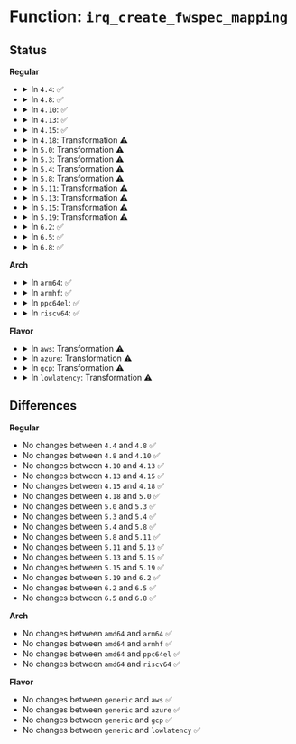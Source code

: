 # Function: <code>irq_create_fwspec_mapping</code>

## Status
<b>Regular</b>
<ul>
<li>
<details>
<summary>In <code>4.4</code>: ✅</summary>

```c
unsigned int irq_create_fwspec_mapping(struct irq_fwspec *fwspec);
```

**Collision:** Unique Global

**Inline:** No

**Transformation:** False

**Instances:**

```
In kernel/irq/irqdomain.c (ffffffff810e1460)
Location: kernel/irq/irqdomain.c:571
Inline: False
Direct callers:
  - kernel/irq/irqdomain.c:irq_create_of_mapping
```
**Symbols:**

```
ffffffff810e1460-ffffffff810e15e4: irq_create_fwspec_mapping (STB_GLOBAL)
```
</details>
</li>
<li>
<details>
<summary>In <code>4.8</code>: ✅</summary>

```c
unsigned int irq_create_fwspec_mapping(struct irq_fwspec *fwspec);
```

**Collision:** Unique Global

**Inline:** No

**Transformation:** False

**Instances:**

```
In kernel/irq/irqdomain.c (ffffffff810e6fe0)
Location: kernel/irq/irqdomain.c:567
Inline: False
Direct callers:
  - kernel/irq/irqdomain.c:irq_create_of_mapping
```
**Symbols:**

```
ffffffff810e6fe0-ffffffff810e724d: irq_create_fwspec_mapping (STB_GLOBAL)
```
</details>
</li>
<li>
<details>
<summary>In <code>4.10</code>: ✅</summary>

```c
unsigned int irq_create_fwspec_mapping(struct irq_fwspec *fwspec);
```

**Collision:** Unique Global

**Inline:** No

**Transformation:** False

**Instances:**

```
In kernel/irq/irqdomain.c (ffffffff810ed9d0)
Location: kernel/irq/irqdomain.c:590
Inline: False
Direct callers:
  - kernel/irq/irqdomain.c:irq_create_of_mapping
```
**Symbols:**

```
ffffffff810ed9d0-ffffffff810edc3d: irq_create_fwspec_mapping (STB_GLOBAL)
```
</details>
</li>
<li>
<details>
<summary>In <code>4.13</code>: ✅</summary>

```c
unsigned int irq_create_fwspec_mapping(struct irq_fwspec *fwspec);
```

**Collision:** Unique Global

**Inline:** No

**Transformation:** False

**Instances:**

```
In kernel/irq/irqdomain.c (ffffffff810ed3a0)
Location: kernel/irq/irqdomain.c:728
Inline: False
Direct callers:
  - kernel/irq/irqdomain.c:irq_create_of_mapping
```
**Symbols:**

```
ffffffff810ed3a0-ffffffff810ed5ef: irq_create_fwspec_mapping (STB_GLOBAL)
```
</details>
</li>
<li>
<details>
<summary>In <code>4.15</code>: ✅</summary>

```c
unsigned int irq_create_fwspec_mapping(struct irq_fwspec *fwspec);
```

**Collision:** Unique Global

**Inline:** No

**Transformation:** False

**Instances:**

```
In kernel/irq/irqdomain.c (ffffffff810f5da0)
Location: kernel/irq/irqdomain.c:742
Inline: False
Direct callers:
  - kernel/irq/irqdomain.c:irq_create_of_mapping
```
**Symbols:**

```
ffffffff810f5da0-ffffffff810f6009: irq_create_fwspec_mapping (STB_GLOBAL)
```
</details>
</li>
<li>
<details>
<summary>In <code>4.18</code>: Transformation ⚠️</summary>

```c
unsigned int irq_create_fwspec_mapping(struct irq_fwspec *fwspec);
```

**Collision:** Unique Global

**Inline:** No

**Transformation:** True

**Instances:**

```
In kernel/irq/irqdomain.c (0)
Location: kernel/irq/irqdomain.c:744
Inline: False
Direct callers:
  - kernel/irq/irqdomain.c:irq_create_of_mapping
```
**Symbols:**

```
ffffffff810fe50c-ffffffff810fe546: irq_create_fwspec_mapping.cold.29 (STB_LOCAL)
ffffffff810fe140-ffffffff810fe389: irq_create_fwspec_mapping (STB_GLOBAL)
```
</details>
</li>
<li>
<details>
<summary>In <code>5.0</code>: Transformation ⚠️</summary>

```c
unsigned int irq_create_fwspec_mapping(struct irq_fwspec *fwspec);
```

**Collision:** Unique Global

**Inline:** No

**Transformation:** True

**Instances:**

```
In kernel/irq/irqdomain.c (0)
Location: kernel/irq/irqdomain.c:744
Inline: False
Direct callers:
  - kernel/irq/irqdomain.c:irq_create_of_mapping
```
**Symbols:**

```
ffffffff81109cdc-ffffffff81109d16: irq_create_fwspec_mapping.cold.28 (STB_LOCAL)
ffffffff81109910-ffffffff81109b59: irq_create_fwspec_mapping (STB_GLOBAL)
```
</details>
</li>
<li>
<details>
<summary>In <code>5.3</code>: Transformation ⚠️</summary>

```c
unsigned int irq_create_fwspec_mapping(struct irq_fwspec *fwspec);
```

**Collision:** Unique Global

**Inline:** No

**Transformation:** True

**Instances:**

```
In kernel/irq/irqdomain.c (0)
Location: kernel/irq/irqdomain.c:759
Inline: False
Direct callers:
  - kernel/irq/irqdomain.c:irq_create_of_mapping
```
**Symbols:**

```
ffffffff811133b4-ffffffff81113405: irq_create_fwspec_mapping.cold (STB_LOCAL)
ffffffff81112f00-ffffffff8111313c: irq_create_fwspec_mapping (STB_GLOBAL)
```
</details>
</li>
<li>
<details>
<summary>In <code>5.4</code>: Transformation ⚠️</summary>

```c
unsigned int irq_create_fwspec_mapping(struct irq_fwspec *fwspec);
```

**Collision:** Unique Global

**Inline:** No

**Transformation:** True

**Instances:**

```
In kernel/irq/irqdomain.c (0)
Location: kernel/irq/irqdomain.c:761
Inline: False
Direct callers:
  - kernel/irq/irqdomain.c:irq_create_of_mapping
  - drivers/gpio/gpiolib.c:gpiochip_to_irq
```
**Symbols:**

```
ffffffff8111f54f-ffffffff8111f589: irq_create_fwspec_mapping.cold (STB_LOCAL)
ffffffff8111f190-ffffffff8111f3da: irq_create_fwspec_mapping (STB_GLOBAL)
```
</details>
</li>
<li>
<details>
<summary>In <code>5.8</code>: Transformation ⚠️</summary>

```c
unsigned int irq_create_fwspec_mapping(struct irq_fwspec *fwspec);
```

**Collision:** Unique Global

**Inline:** No

**Transformation:** True

**Instances:**

```
In kernel/irq/irqdomain.c (0)
Location: kernel/irq/irqdomain.c:746
Inline: False
Direct callers:
  - kernel/irq/irqdomain.c:irq_create_of_mapping
  - drivers/gpio/gpiolib.c:gpiochip_to_irq
```
**Symbols:**

```
ffffffff8112ba8e-ffffffff8112bac8: irq_create_fwspec_mapping.cold (STB_LOCAL)
ffffffff8112b6d0-ffffffff8112b91a: irq_create_fwspec_mapping (STB_GLOBAL)
```
</details>
</li>
<li>
<details>
<summary>In <code>5.11</code>: Transformation ⚠️</summary>

```c
unsigned int irq_create_fwspec_mapping(struct irq_fwspec *fwspec);
```

**Collision:** Unique Global

**Inline:** No

**Transformation:** True

**Instances:**

```
In kernel/irq/irqdomain.c (0)
Location: kernel/irq/irqdomain.c:770
Inline: False
Direct callers:
  - kernel/irq/irqdomain.c:irq_create_of_mapping
  - drivers/gpio/gpiolib.c:gpiochip_to_irq
```
**Symbols:**

```
ffffffff81be1c34-ffffffff81be1c6e: irq_create_fwspec_mapping.cold (STB_LOCAL)
ffffffff81127190-ffffffff811273dc: irq_create_fwspec_mapping (STB_GLOBAL)
```
</details>
</li>
<li>
<details>
<summary>In <code>5.13</code>: Transformation ⚠️</summary>

```c
unsigned int irq_create_fwspec_mapping(struct irq_fwspec *fwspec);
```

**Collision:** Unique Global

**Inline:** No

**Transformation:** True

**Instances:**

```
In kernel/irq/irqdomain.c (0)
Location: kernel/irq/irqdomain.c:737
Inline: False
Direct callers:
  - kernel/irq/irqdomain.c:irq_create_of_mapping
  - drivers/gpio/gpiolib.c:gpiochip_to_irq
```
**Symbols:**

```
ffffffff81bd3ceb-ffffffff81bd3d25: irq_create_fwspec_mapping.cold (STB_LOCAL)
ffffffff81127450-ffffffff8112769c: irq_create_fwspec_mapping (STB_GLOBAL)
```
</details>
</li>
<li>
<details>
<summary>In <code>5.15</code>: Transformation ⚠️</summary>

```c
unsigned int irq_create_fwspec_mapping(struct irq_fwspec *fwspec);
```

**Collision:** Unique Global

**Inline:** No

**Transformation:** True

**Instances:**

```
In kernel/irq/irqdomain.c (0)
Location: kernel/irq/irqdomain.c:760
Inline: False
Direct callers:
  - kernel/irq/irqdomain.c:irq_create_of_mapping
  - drivers/gpio/gpiolib.c:gpiochip_to_irq
```
**Symbols:**

```
ffffffff81cadcfb-ffffffff81cadd35: irq_create_fwspec_mapping.cold (STB_LOCAL)
ffffffff811479b0-ffffffff81147c0b: irq_create_fwspec_mapping (STB_GLOBAL)
```
</details>
</li>
<li>
<details>
<summary>In <code>5.19</code>: Transformation ⚠️</summary>

```c
unsigned int irq_create_fwspec_mapping(struct irq_fwspec *fwspec);
```

**Collision:** Unique Global

**Inline:** No

**Transformation:** True

**Instances:**

```
In kernel/irq/irqdomain.c (0)
Location: kernel/irq/irqdomain.c:760
Inline: False
Direct callers:
  - kernel/irq/irqdomain.c:irq_create_of_mapping
  - drivers/gpio/gpiolib.c:gpiochip_to_irq
```
**Symbols:**

```
ffffffff81e5e1eb-ffffffff81e5e21f: irq_create_fwspec_mapping.cold (STB_LOCAL)
ffffffff8116be30-ffffffff8116c08a: irq_create_fwspec_mapping (STB_GLOBAL)
```
</details>
</li>
<li>
<details>
<summary>In <code>6.2</code>: ✅</summary>

```c
unsigned int irq_create_fwspec_mapping(struct irq_fwspec *fwspec);
```

**Collision:** Unique Global

**Inline:** No

**Transformation:** False

**Instances:**

```
In kernel/irq/irqdomain.c (ffffffff811a06d0)
Location: kernel/irq/irqdomain.c:810
Inline: False
Direct callers:
  - kernel/irq/irqdomain.c:irq_create_of_mapping
  - drivers/gpio/gpiolib.c:gpiochip_to_irq
```
**Symbols:**

```
ffffffff811a06d0-ffffffff811a0957: irq_create_fwspec_mapping (STB_GLOBAL)
```
</details>
</li>
<li>
<details>
<summary>In <code>6.5</code>: ✅</summary>

```c
unsigned int irq_create_fwspec_mapping(struct irq_fwspec *fwspec);
```

**Collision:** Unique Global

**Inline:** No

**Transformation:** False

**Instances:**

```
In kernel/irq/irqdomain.c (ffffffff811b2540)
Location: kernel/irq/irqdomain.c:791
Inline: False
Direct callers:
  - kernel/irq/irqdomain.c:irq_create_of_mapping
  - drivers/gpio/gpiolib.c:gpiochip_to_irq
```
**Symbols:**

```
ffffffff811b2540-ffffffff811b27ca: irq_create_fwspec_mapping (STB_GLOBAL)
```
</details>
</li>
<li>
<details>
<summary>In <code>6.8</code>: ✅</summary>

```c
unsigned int irq_create_fwspec_mapping(struct irq_fwspec *fwspec);
```

**Collision:** Unique Global

**Inline:** No

**Transformation:** False

**Instances:**

```
In kernel/irq/irqdomain.c (ffffffff811c2330)
Location: kernel/irq/irqdomain.c:791
Inline: False
Direct callers:
  - kernel/irq/irqdomain.c:irq_create_of_mapping
  - drivers/gpio/gpiolib.c:gpiochip_to_irq
```
**Symbols:**

```
ffffffff811c2330-ffffffff811c25ba: irq_create_fwspec_mapping (STB_GLOBAL)
```
</details>
</li>
</ul>
<b>Arch</b>
<ul>
<li>
<details>
<summary>In <code>arm64</code>: ✅</summary>

```c
unsigned int irq_create_fwspec_mapping(struct irq_fwspec *fwspec);
```

**Collision:** Unique Global

**Inline:** No

**Transformation:** False

**Instances:**

```
In kernel/irq/irqdomain.c (ffff800010184cf8)
Location: kernel/irq/irqdomain.c:761
Inline: False
Direct callers:
  - kernel/irq/irqdomain.c:irq_create_of_mapping
  - drivers/irqchip/irq-gic-v3.c:gic_populate_ppi_partitions
  - drivers/irqchip/irq-ti-sci-inta.c:ti_sci_inta_request_resources
  - drivers/gpio/gpiolib.c:gpiochip_to_irq
  - drivers/acpi/irq.c:acpi_irq_get
  - drivers/acpi/irq.c:acpi_register_gsi
```
**Symbols:**

```
ffff800010184cf8-ffff800010185008: irq_create_fwspec_mapping (STB_GLOBAL)
```
</details>
</li>
<li>
<details>
<summary>In <code>armhf</code>: ✅</summary>

```c
unsigned int irq_create_fwspec_mapping(struct irq_fwspec *fwspec);
```

**Collision:** Unique Global

**Inline:** No

**Transformation:** False

**Instances:**

```
In kernel/irq/irqdomain.c (c03d3da0)
Location: kernel/irq/irqdomain.c:761
Inline: False
Direct callers:
  - kernel/irq/irqdomain.c:irq_create_of_mapping
  - drivers/irqchip/irq-gic-v3.c:gic_populate_ppi_partitions
  - drivers/gpio/gpiolib.c:gpiochip_to_irq
```
**Symbols:**

```
c03d3da0-c03d40f0: irq_create_fwspec_mapping (STB_GLOBAL)
```
</details>
</li>
<li>
<details>
<summary>In <code>ppc64el</code>: ✅</summary>

```c
unsigned int irq_create_fwspec_mapping(struct irq_fwspec *fwspec);
```

**Collision:** Unique Global

**Inline:** No

**Transformation:** False

**Instances:**

```
In kernel/irq/irqdomain.c (c0000000001df110)
Location: kernel/irq/irqdomain.c:761
Inline: False
Direct callers:
  - kernel/irq/irqdomain.c:irq_create_of_mapping
```
**Symbols:**

```
c0000000001df110-c0000000001df484: irq_create_fwspec_mapping (STB_GLOBAL)
```
</details>
</li>
<li>
<details>
<summary>In <code>riscv64</code>: ✅</summary>

```c
unsigned int irq_create_fwspec_mapping(struct irq_fwspec *fwspec);
```

**Collision:** Unique Global

**Inline:** No

**Transformation:** False

**Instances:**

```
In kernel/irq/irqdomain.c (ffffffe00011bb82)
Location: kernel/irq/irqdomain.c:761
Inline: False
Direct callers:
  - kernel/irq/irqdomain.c:irq_create_of_mapping
  - drivers/gpio/gpiolib.c:gpiochip_to_irq
```
**Symbols:**

```
ffffffe00011bb82-ffffffe00011bde8: irq_create_fwspec_mapping (STB_GLOBAL)
```
</details>
</li>
</ul>
<b>Flavor</b>
<ul>
<li>
<details>
<summary>In <code>aws</code>: Transformation ⚠️</summary>

```c
unsigned int irq_create_fwspec_mapping(struct irq_fwspec *fwspec);
```

**Collision:** Unique Global

**Inline:** No

**Transformation:** True

**Instances:**

```
In kernel/irq/irqdomain.c (0)
Location: kernel/irq/irqdomain.c:761
Inline: False
Direct callers:
  - kernel/irq/irqdomain.c:irq_create_of_mapping
  - drivers/gpio/gpiolib.c:gpiochip_to_irq
```
**Symbols:**

```
ffffffff81117b2f-ffffffff81117b69: irq_create_fwspec_mapping.cold (STB_LOCAL)
ffffffff81117770-ffffffff811179ba: irq_create_fwspec_mapping (STB_GLOBAL)
```
</details>
</li>
<li>
<details>
<summary>In <code>azure</code>: Transformation ⚠️</summary>

```c
unsigned int irq_create_fwspec_mapping(struct irq_fwspec *fwspec);
```

**Collision:** Unique Global

**Inline:** No

**Transformation:** True

**Instances:**

```
In kernel/irq/irqdomain.c (0)
Location: kernel/irq/irqdomain.c:761
Inline: False
Direct callers:
  - kernel/irq/irqdomain.c:irq_create_of_mapping
  - drivers/gpio/gpiolib.c:gpiochip_to_irq
```
**Symbols:**

```
ffffffff8110881f-ffffffff81108859: irq_create_fwspec_mapping.cold (STB_LOCAL)
ffffffff81108460-ffffffff811086aa: irq_create_fwspec_mapping (STB_GLOBAL)
```
</details>
</li>
<li>
<details>
<summary>In <code>gcp</code>: Transformation ⚠️</summary>

```c
unsigned int irq_create_fwspec_mapping(struct irq_fwspec *fwspec);
```

**Collision:** Unique Global

**Inline:** No

**Transformation:** True

**Instances:**

```
In kernel/irq/irqdomain.c (0)
Location: kernel/irq/irqdomain.c:761
Inline: False
Direct callers:
  - kernel/irq/irqdomain.c:irq_create_of_mapping
  - drivers/gpio/gpiolib.c:gpiochip_to_irq
```
**Symbols:**

```
ffffffff81115a1f-ffffffff81115a59: irq_create_fwspec_mapping.cold (STB_LOCAL)
ffffffff81115660-ffffffff811158aa: irq_create_fwspec_mapping (STB_GLOBAL)
```
</details>
</li>
<li>
<details>
<summary>In <code>lowlatency</code>: Transformation ⚠️</summary>

```c
unsigned int irq_create_fwspec_mapping(struct irq_fwspec *fwspec);
```

**Collision:** Unique Global

**Inline:** No

**Transformation:** True

**Instances:**

```
In kernel/irq/irqdomain.c (0)
Location: kernel/irq/irqdomain.c:761
Inline: False
Direct callers:
  - kernel/irq/irqdomain.c:irq_create_of_mapping
  - drivers/gpio/gpiolib.c:gpiochip_to_irq
```
**Symbols:**

```
ffffffff8112104f-ffffffff81121089: irq_create_fwspec_mapping.cold (STB_LOCAL)
ffffffff81120c90-ffffffff81120eda: irq_create_fwspec_mapping (STB_GLOBAL)
```
</details>
</li>
</ul>

## Differences
<b>Regular</b>
<ul>
<li>
No changes between <code>4.4</code> and <code>4.8</code> ✅
</li>
<li>
No changes between <code>4.8</code> and <code>4.10</code> ✅
</li>
<li>
No changes between <code>4.10</code> and <code>4.13</code> ✅
</li>
<li>
No changes between <code>4.13</code> and <code>4.15</code> ✅
</li>
<li>
No changes between <code>4.15</code> and <code>4.18</code> ✅
</li>
<li>
No changes between <code>4.18</code> and <code>5.0</code> ✅
</li>
<li>
No changes between <code>5.0</code> and <code>5.3</code> ✅
</li>
<li>
No changes between <code>5.3</code> and <code>5.4</code> ✅
</li>
<li>
No changes between <code>5.4</code> and <code>5.8</code> ✅
</li>
<li>
No changes between <code>5.8</code> and <code>5.11</code> ✅
</li>
<li>
No changes between <code>5.11</code> and <code>5.13</code> ✅
</li>
<li>
No changes between <code>5.13</code> and <code>5.15</code> ✅
</li>
<li>
No changes between <code>5.15</code> and <code>5.19</code> ✅
</li>
<li>
No changes between <code>5.19</code> and <code>6.2</code> ✅
</li>
<li>
No changes between <code>6.2</code> and <code>6.5</code> ✅
</li>
<li>
No changes between <code>6.5</code> and <code>6.8</code> ✅
</li>
</ul>
<b>Arch</b>
<ul>
<li>
No changes between <code>amd64</code> and <code>arm64</code> ✅
</li>
<li>
No changes between <code>amd64</code> and <code>armhf</code> ✅
</li>
<li>
No changes between <code>amd64</code> and <code>ppc64el</code> ✅
</li>
<li>
No changes between <code>amd64</code> and <code>riscv64</code> ✅
</li>
</ul>
<b>Flavor</b>
<ul>
<li>
No changes between <code>generic</code> and <code>aws</code> ✅
</li>
<li>
No changes between <code>generic</code> and <code>azure</code> ✅
</li>
<li>
No changes between <code>generic</code> and <code>gcp</code> ✅
</li>
<li>
No changes between <code>generic</code> and <code>lowlatency</code> ✅
</li>
</ul>
